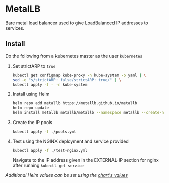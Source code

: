 # MetalLB

Bare metal load balancer used to give LoadBalanced IP addresses to services.

## Install

Do the following from a kubernetes master as the user `kubernetes`

1. Set strictARP to `true`
   ```bash
   kubectl get configmap kube-proxy -n kube-system -o yaml | \
   sed -e "s/strictARP: false/strictARP: true/" | \
   kubectl apply -f - -n kube-system
   ```
2. Install using Helm
    ```bash
    helm repo add metallb https://metallb.github.io/metallb
    helm repo update
    helm install metallb metallb/metallb --namespace metallb --create-namespace
    ```
3. Create the IP pools
    ```bash
   kubectl apply -f ./pools.yml 
   ```

4. Test using the NGINX deployment and service provided
    ```bash
   kubectl apply -f ./test-nginx.yml 
   ```
   Navigate to the IP address given in the EXTERNAL-IP section for nginx after running `kubectl get service`

_Additional Helm values can be set using
the [chart's values](https://github.com/metallb/metallb/blob/main/charts/metallb/values.yaml)_
